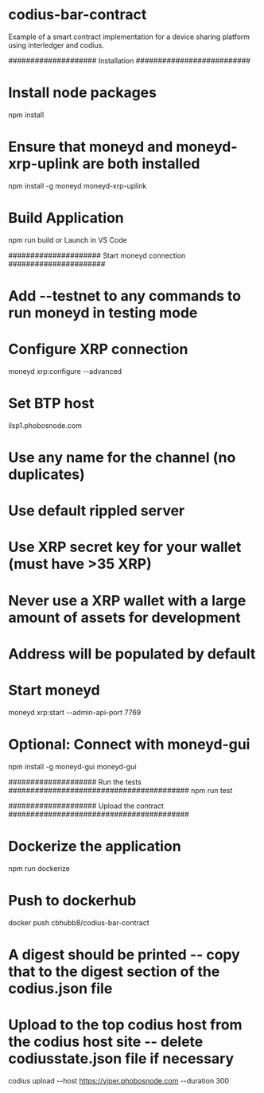 # codius-bar-contract

Example of a smart contract implementation for a device sharing platform using interledger and codius.

#################### Installation ##########################

# Install node packages
npm install

# Ensure that moneyd and moneyd-xrp-uplink are both installed
npm install -g moneyd moneyd-xrp-uplink

# Build Application
npm run build or Launch in VS Code

##################### Start moneyd connection ######################

# Add --testnet to any commands to run moneyd in testing mode

# Configure XRP connection
moneyd xrp:configure --advanced

# Set BTP host
ilsp1.phobosnode.com

# Use any name for the channel (no duplicates)

# Use default rippled server

# Use XRP secret key for your wallet (must have >35 XRP)
# Never use a XRP wallet with a large amount of assets for development
# Address will be populated by default

# Start moneyd
moneyd xrp:start --admin-api-port 7769

# Optional: Connect with moneyd-gui
npm install -g moneyd-gui
moneyd-gui

#################### Run the tests #########################################
npm run test

#################### Upload the contract #########################################

# Dockerize the application
npm run dockerize

# Push to dockerhub
docker push cbhubb8/codius-bar-contract

# A digest should be printed -- copy that to the digest section of the codius.json file

# Upload to the top codius host from the codius host site -- delete codiusstate.json file if necessary
codius upload --host https://viper.phobosnode.com  --duration 300